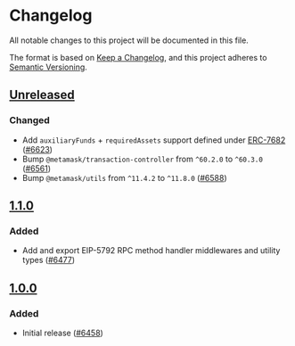 # Changelog

All notable changes to this project will be documented in this file.

The format is based on [Keep a Changelog](https://keepachangelog.com/en/1.0.0/),
and this project adheres to [Semantic Versioning](https://semver.org/spec/v2.0.0.html).

## [Unreleased]

### Changed

- Add `auxiliaryFunds` + `requiredAssets` support defined under [ERC-7682](https://eips.ethereum.org/EIPS/eip-7682) ([#6623](https://github.com/MetaMask/core/pull/6623))
- Bump `@metamask/transaction-controller` from `^60.2.0` to `^60.3.0` ([#6561](https://github.com/MetaMask/core/pull/6561))
- Bump `@metamask/utils` from `^11.4.2` to `^11.8.0` ([#6588](https://github.com/MetaMask/core/pull/6588))

## [1.1.0]

### Added

- Add and export EIP-5792 RPC method handler middlewares and utility types ([#6477](https://github.com/MetaMask/core/pull/6477))

## [1.0.0]

### Added

- Initial release ([#6458](https://github.com/MetaMask/core/pull/6458))

[Unreleased]: https://github.com/MetaMask/core/compare/@metamask/eip-5792-middleware@1.1.0...HEAD
[1.1.0]: https://github.com/MetaMask/core/compare/@metamask/eip-5792-middleware@1.0.0...@metamask/eip-5792-middleware@1.1.0
[1.0.0]: https://github.com/MetaMask/core/releases/tag/@metamask/eip-5792-middleware@1.0.0
